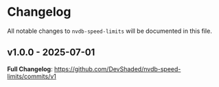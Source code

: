 # Changelog

All notable changes to `nvdb-speed-limits` will be documented in this file.

## v1.0.0 - 2025-07-01

**Full Changelog**: https://github.com/DevShaded/nvdb-speed-limits/commits/v1
